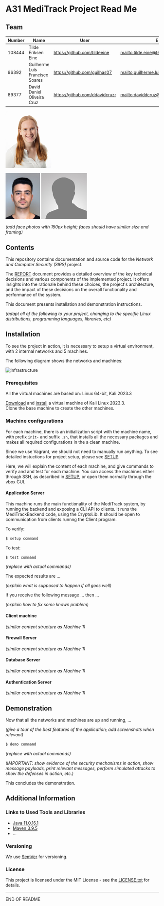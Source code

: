 # A31 MediTrack Project Read Me

## Team

| Number | Name              | User                             | E-mail                              |
| -------|-------------------|----------------------------------| ------------------------------------|
| 108444  | Tilde Eriksen Eine     | <https://github.com/tildeeine>   | <mailto:tilde.eine@tecnico.ulisboa.pt>   |
| 96392  | Guilherme Luís Francisco Soares      | <https://github.com/guilhas07>     | <mailto:guilherme.luis.s@tecnico.ulisboa.pt>     |
| 89377  | David Daniel Oliveira Cruz  | <https://github.com/ddavidcruzr> | <mailto:daviddcruz@tecnico.ulisboa.pt> |

<img src="./img/tilde_profileimg.jpg" width="150">

<img src="./img/guilherme_profile.png" height="150px"> ![Charlie](img/charlie.png)

*(add face photos with 150px height; faces should have similar size and framing)*

## Contents

This repository contains documentation and source code for the *Network and Computer Security (SIRS)* project.

The [REPORT](REPORT.md) document provides a detailed overview of the key technical decisions and various components of the implemented project.
It offers insights into the rationale behind these choices, the project's architecture, and the impact of these decisions on the overall functionality and performance of the system.

This document presents installation and demonstration instructions.

*(adapt all of the following to your project, changing to the specific Linux distributions, programming languages, libraries, etc)*

## Installation

To see the project in action, it is necessary to setup a virtual environment, with 2 internal networks and 5 machines.  

The following diagram shows the networks and machines:

![Infrastructure](img/inrfa-op2-single-fw.png)

### Prerequisites

All the virtual machines are based on: Linux 64-bit, Kali 2023.3  

[Download](https://...link_to_download_installation_media) and [install](https://...link_to_installation_instructions) a virtual machine of Kali Linux 2023.3.  
Clone the base machine to create the other machines.


### Machine configurations

For each machine, there is an initialization script with the machine name, with prefix `init-` and suffix `.sh`, that installs all the necessary packages and makes all required configurations in the a clean machine.

Since we use Vagrant, we should not need to manually run anything. To see detailed instuctions for project setup, please see [SETUP](SETUP.md). 

Here, we will explain the content of each machine, and give commands to verify and and test for each machine. You can access the machines either through SSH, as described in [SETUP](SETUP.md), or open them normally through the vbox GUI. 


#### Application Server

This machine runs the main functionality of the MediTrack system, by running the backend and exposing a CLI API to clients. It runs the MediTrackBackend code, using the CryptoLib. It should be open to communication from clients runnng the Client program. 

To verify:

```sh
$ setup command
```

To test:

```sh
$ test command
```

*(replace with actual commands)*

The expected results are ...

*(explain what is supposed to happen if all goes well)*

If you receive the following message ... then ...

*(explain how to fix some known problem)*

#### Client machine

*(similar content structure as Machine 1)*

#### Firewall Server

*(similar content structure as Machine 1)*

#### Database Server

*(similar content structure as Machine 1)*

#### Authentication Server

*(similar content structure as Machine 1)*


## Demonstration

Now that all the networks and machines are up and running, ...

*(give a tour of the best features of the application; add screenshots when relevant)*

```sh
$ demo command
```

*(replace with actual commands)*

*(IMPORTANT: show evidence of the security mechanisms in action; show message payloads, print relevant messages, perform simulated attacks to show the defenses in action, etc.)*

This concludes the demonstration.

## Additional Information

### Links to Used Tools and Libraries

- [Java 11.0.16.1](https://openjdk.java.net/)
- [Maven 3.9.5](https://maven.apache.org/)
- ...

### Versioning

We use [SemVer](http://semver.org/) for versioning.  

### License

This project is licensed under the MIT License - see the [LICENSE.txt](LICENSE.txt) for details.

----
END OF README
